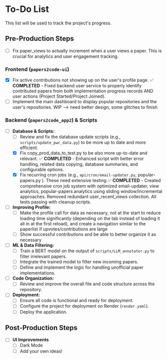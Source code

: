 # To-Do List

This list will be used to track the project's progress.

## Pre-Production Steps

 - [ ] Fix paper_views to actually increment when a user views a paper. This is crucial for analytics and user engagement tracking.

### Frontend (`papers2code-ui`)
- [x] Fix active contributions not showing up on the user's profile page. ✅ **COMPLETED** - Fixed backend user service to properly identify contributed papers from both implementation progress records AND user actions (Project Started/Project Joined).
- [ ] Implement the main dashboard to display popular repositories and the user's repositories. WIP --> need better design, some glitches to finish

### Backend (`papers2code_app2`) & Scripts
- [ ] **Database & Scripts:**
    - [ ] Review and fix the database update scripts (e.g., `scripts/update_pwc_data.py`) to be more up to date and more efficient.
    - [x] Fix copy_prod_data_to_test.py to be also more up-to-date and relevant. ✅ **COMPLETED** - Enhanced script with better error handling, related data copying, database summaries, and configurable options.
    - [x] Fix recurring cron jobs (e.g., `api/cron/email-updater.py`, popular-papers.py ). These need extensive testing ✅ **COMPLETED** - Created comprehensive cron job system with optimized email-updater, view analytics, popular-papers analytics using sliding window/incremental approaches. Removed redundant user_recent_views collection. All tests passing with cleanup scripts.
- [ ] **Improving Profile:**
    - [ ] Make the profile call for data as necessary, not at the start to reduce loading time significantly (depending on the tab instead of loading it all in at the first reload), and create a navigation similar to the paperlist if upvotes/contributions are large
    - [ ] Show successful contributions and be able to better organize it as necessary
- [ ] **ML & Data Filtering:**
    - [ ] Train a BERT model on the output of `scripts/LLM_annotator.py` to filter irrelevant papers.
    - [ ] Integrate the trained model to filter new incoming papers.
    - [ ] Define and implement the logic for handling unofficial paper implementations.
- [ ] **Code Organization:**
    - [ ] Review and improve the overall file and code structure across the repository.
- [ ] **Deployment:**
    - [ ] Ensure all code is functional and ready for deployment.
    - [ ] Configure the project for deployment on Render (`render.yaml`).
    - [ ] Deploy the application.

## Post-Production Steps
- [ ] **UI Improvements**
    - [ ] Dark Mode
    - [ ] Add your own ideas! 